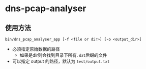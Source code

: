 # dns-pcap-analyser

## 使用方法
`bin/dns_pcap_analyser_app [-f <file or dir>] [-o <output_dir>]`
* 必须指定原始数据的路径 
    * 如果是dir则会找到目录下所有`.dat`后缀的文件
* 可以指定 output 的路径，默认为 `test/output.txt`